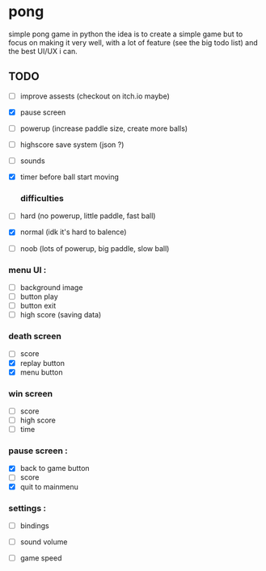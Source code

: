 # pong
simple pong game in python
the idea is to create a simple game but to focus on making it very well, with a lot of feature (see the big todo list) and the best UI/UX i can.


## TODO

- [ ] improve assests (checkout on itch.io maybe)

- [x] pause screen

- [ ] powerup (increase paddle size, create more balls)

- [ ] highscore save system (json ?)

- [ ] sounds

- [x] timer before ball start moving


   ### difficulties
- [ ] hard (no powerup, little paddle, fast ball)
- [x] normal (idk it's hard to balence)
- [ ] noob (lots of powerup, big paddle, slow ball)

### menu UI :
- [ ] background image
- [ ] button play
- [ ] button exit
- [ ] high score (saving data)

### death screen
- [ ] score
- [x] replay button
- [x] menu button

### win screen
- [ ] score
- [ ] high score
- [ ] time

### pause screen :
- [x] back to game button
- [ ] score
- [x] quit to mainmenu

### settings :
- [ ] bindings
- [ ] sound volume
- [ ] game speed

